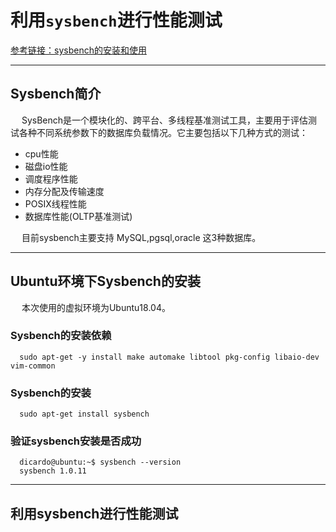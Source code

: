# 利用`sysbench`进行性能测试

[参考链接：sysbench的安装和使用](https://www.cnblogs.com/chenshengkai/p/12626756.html)

-----------------

## Sysbench简介

&emsp; SysBench是一个模块化的、跨平台、多线程基准测试工具，主要用于评估测试各种不同系统参数下的数据库负载情况。它主要包括以下几种方式的测试：
- cpu性能
- 磁盘io性能
- 调度程序性能
- 内存分配及传输速度 
- POSIX线程性能
- 数据库性能(OLTP基准测试)      

&emsp; 目前sysbench主要支持 MySQL,pgsql,oracle 这3种数据库。

----------------

## Ubuntu环境下Sysbench的安装

&emsp; 本次使用的虚拟环境为Ubuntu18.04。

### Sysbench的安装依赖

```
  sudo apt-get -y install make automake libtool pkg-config libaio-dev vim-common
```

### Sysbench的安装

```
  sudo apt-get install sysbench
```

### 验证sysbench安装是否成功

```
  dicardo@ubuntu:~$ sysbench --version
  sysbench 1.0.11
```

---------------

## 利用sysbench进行性能测试









